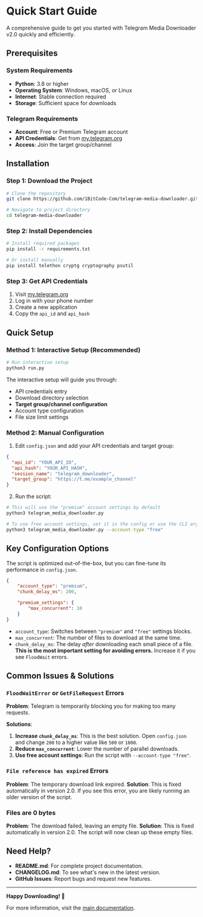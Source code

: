 # Quick Start Guide

A comprehensive guide to get you started with Telegram Media Downloader v2.0 quickly and efficiently.

## Prerequisites

### System Requirements
- **Python**: 3.8 or higher
- **Operating System**: Windows, macOS, or Linux
- **Internet**: Stable connection required
- **Storage**: Sufficient space for downloads

### Telegram Requirements
- **Account**: Free or Premium Telegram account
- **API Credentials**: Get from [my.telegram.org](https://my.telegram.org)
- **Access**: Join the target group/channel

## Installation

### Step 1: Download the Project
```bash
# Clone the repository
git clone https://github.com/1BitCode-Com/telegram-media-downloader.git

# Navigate to project directory
cd telegram-media-downloader
```

### Step 2: Install Dependencies
```bash
# Install required packages
pip install -r requirements.txt

# Or install manually
pip install telethon cryptg cryptography psutil
```

### Step 3: Get API Credentials
1. Visit [my.telegram.org](https://my.telegram.org)
2. Log in with your phone number
3. Create a new application
4. Copy the `api_id` and `api_hash`

## Quick Setup

### Method 1: Interactive Setup (Recommended)
```bash
# Run interactive setup
python3 run.py
```

The interactive setup will guide you through:
- API credentials entry
- Download directory selection
- **Target group/channel configuration**
- Account type configuration
- File size limit settings

### Method 2: Manual Configuration
1. Edit `config.json` and add your API credentials and target group:
```json
{
  "api_id": "YOUR_API_ID",
  "api_hash": "YOUR_API_HASH",
  "session_name": "telegram_downloader",
  "target_group": "https://t.me/example_channel"
}
```

2. Run the script:
```bash
# This will use the "premium" account settings by default
python3 telegram_media_downloader.py

# To use free account settings, set it in the config or use the CLI argument
python3 telegram_media_downloader.py --account-type "free"
```

## Key Configuration Options

The script is optimized out-of-the-box, but you can fine-tune its performance in `config.json`.

```json
{
    "account_type": "premium",
    "chunk_delay_ms": 200,

    "premium_settings": {
        "max_concurrent": 10
    }
}
```

- `account_type`: Switches between `"premium"` and `"free"` settings blocks.
- `max_concurrent`: The number of files to download at the same time.
- `chunk_delay_ms`: The delay *after* downloading each small piece of a file. **This is the most important setting for avoiding errors.** Increase it if you see `FloodWait` errors.

## Common Issues & Solutions

### `FloodWaitError` or `GetFileRequest` Errors

**Problem**: Telegram is temporarily blocking you for making too many requests.

**Solutions**:
1. **Increase `chunk_delay_ms`**: This is the best solution. Open `config.json` and change `200` to a higher value like `500` or `1000`.
2. **Reduce `max_concurrent`**: Lower the number of parallel downloads.
3. **Use free account settings**: Run the script with `--account-type "free"`.

### `File reference has expired` Errors

**Problem**: The temporary download link expired.
**Solution**: This is fixed automatically in version 2.0. If you see this error, you are likely running an older version of the script.

### Files are 0 bytes

**Problem**: The download failed, leaving an empty file.
**Solution**: This is fixed automatically in version 2.0. The script will now clean up these empty files.

## Need Help?

- **README.md**: For complete project documentation.
- **CHANGELOG.md**: To see what's new in the latest version.
- **GitHub Issues**: Report bugs and request new features.

---

**Happy Downloading! 🚀**

For more information, visit the [main documentation](README.md). 
